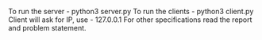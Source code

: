 To run the server - python3 server.py
To run the clients - python3 client.py
Client will ask for IP, use - 127.0.0.1
For other specifications read the report and problem statement.